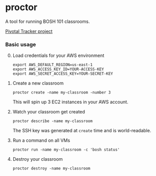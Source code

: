 # proctor
A tool for running BOSH 101 classrooms.

[Pivotal Tracker project](https://www.pivotaltracker.com/n/projects/1434846)


### Basic usage
0. Load credentials for your AWS environment
    ```
    export AWS_DEFAULT_REGION=us-east-1
    export AWS_ACCESS_KEY_ID=YOUR-ACCESS-KEY
    export AWS_SECRET_ACCESS_KEY=YOUR-SECRET-KEY
    ```
    
0. Create a new classroom
    ```
    proctor create -name my-classroom -number 3
    ```
    This will spin up 3 EC2 instances in your AWS account.
    
0. Watch your classroom get created
    ```
    proctor describe -name my-classroom
    ```
    The SSH key was generated at `create` time and is world-readable.

0. Run a command on all VMs
    ```
    proctor run -name my-classroom -c 'bosh status'
    ```

0. Destroy your classroom
    ```
    proctor destroy -name my-classroom
    ```

